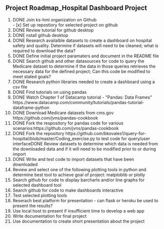 ## Project Roadmap_Hospital Dashboard Project ##
<ol>
<li>DONE Join ks-hmi organization on Github</li>
- [x] Set up repostiory for selected project on github
<li>DONE Review tutorial for github desktop</li>
<li>DONE nstall github desktop</li>
<li>DONE Research availalble datasets to create a dashboard on hospital safety and quality. Determine if datasets will need to be cleaned; what is required to download the data?</li>
  <li>DONE Define initial project paramaters and document in the README file
<li>DONE Search github and other datasources for code to query the Medicare dataset to determine if the data in those queries retrieves the necessary data for the defined project; Can this code be modified to meet stated goals?
<li>DONE Research python libraries needed to create a dashboard using a csv file</li>
<li>DONE Find tutorials on using pandas</li>
<li>DONE Watch Chapter 1 of Datacamp tutorial - "Pandas: Data Frames"  https.//www.datacamp.com/community/tutorials/pandas-tutorial-dataframe-python</li>
<li>DONE Download Medicare datasets from cms.gov</li>https://github.com/jvns/pandas-cookbook
  <li>DONE Fork the respository for pandas code for various scenarios:https://github.com/jvns/pandas-cookbook</li>
  <li>DONE Fork the repository https://github.com/bkovales1/query-for-hospital/blob/master/Coding_exercise.py to test code for query/user interface</li?
  <li>DONE Review datasets to determine which data is needed from the downloaded data and if it will need to be modified prior to or during import
  <li>DONE Write and test code to import datasets that have been downloaded</li>
  <li>Review and select one of the following plotting tools in python and determine best tool to achieve goal of project: matploblib or plotly</li>
  <li>Search github for code to display barcharts and/or line graphs for selected dashboard tool</li>
  <li>Search github for code to make dashboards interactive</li>
  <li>Test selected plotting tools</li>
  <li>Reserach best platform for presentation - can flask or heroku be used to present the results?</li>
  <li>Use local host to present if insufficient time to develop a web app</li>
  <li>Write documentation for final project</li>
  <li>Use documentation to create short presentation about the project</li>
  
